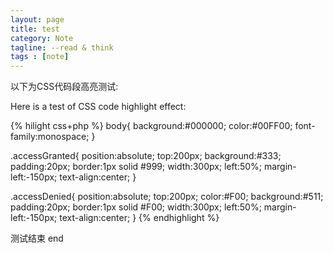 ```yaml
---
layout: page
title: test
category: Note
tagline: --read & think
tags : [note]
---
```


以下为CSS代码段高亮测试:

Here is a test of CSS code highlight effect:

{% hilight css+php %}
body{
	background:#000000;
	color:#00FF00;
	font-family:monospace;
}

.accessGranted{
	position:absolute;
	top:200px;
	background:#333;
	padding:20px;
	border:1px solid #999;
	width:300px;
	left:50%;
	margin-left:-150px;
	text-align:center;
}

.accessDenied{
	position:absolute;
	top:200px;
	color:#F00;
	background:#511;
	padding:20px;
	border:1px solid #F00;
	width:300px;
	left:50%;
	margin-left:-150px;
	text-align:center;
}
{% endhighlight %}

测试结束
end